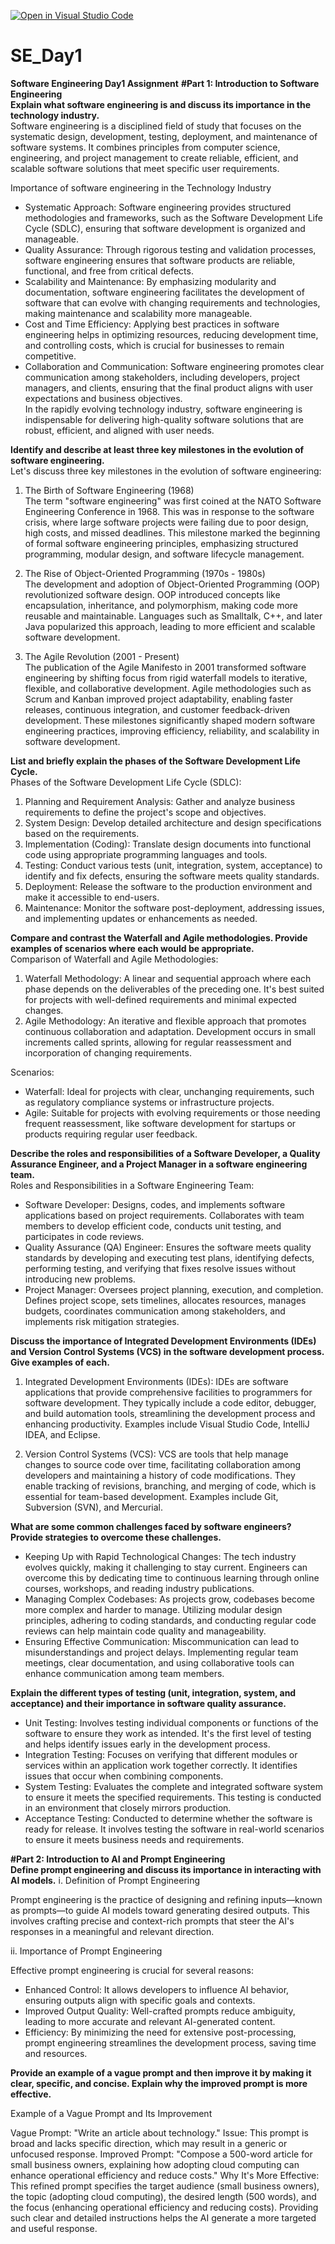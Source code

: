 [![Open in Visual Studio Code](https://classroom.github.com/assets/open-in-vscode-2e0aaae1b6195c2367325f4f02e2d04e9abb55f0b24a779b69b11b9e10269abc.svg)](https://classroom.github.com/online_ide?assignment_repo_id=18376043&assignment_repo_type=AssignmentRepo)
# SE_Day1
**Software Engineering Day1 Assignment**
**#Part 1: Introduction to Software Engineering<br>**
**Explain what software engineering is and discuss its importance in the technology industry.<br>**
Software engineering is a disciplined field of study that focuses on the systematic design, development, testing, deployment, and maintenance of software systems. It combines principles from computer science, engineering, and project management to create reliable, efficient, and scalable software solutions that meet specific user requirements.

Importance of software engineering in the Technology Industry<br>

+ Systematic Approach: Software engineering provides structured methodologies and frameworks, such as the Software Development Life Cycle (SDLC), ensuring that software development is organized and manageable.<br>
+ Quality Assurance: Through rigorous testing and validation processes, software engineering ensures that software products are reliable, functional, and free from critical defects.<br>
+ Scalability and Maintenance: By emphasizing modularity and documentation, software engineering facilitates the development of software that can evolve with changing requirements and technologies, making maintenance and scalability more manageable.<br>
+ Cost and Time Efficiency: Applying best practices in software engineering helps in optimizing resources, reducing development time, and controlling costs, which is crucial for businesses to remain competitive.<br>
+ Collaboration and Communication: Software engineering promotes clear communication among stakeholders, including developers, project managers, and clients, ensuring that the final product aligns with user expectations and business objectives.<br>
In the rapidly evolving technology industry, software engineering is indispensable for delivering high-quality software solutions that are robust, efficient, and aligned with user needs.<br>

**Identify and describe at least three key milestones in the evolution of software engineering.<br>**
Let's discuss three key milestones in the evolution of software engineering:

1. The Birth of Software Engineering (1968)<br>
The term "software engineering" was first coined at the NATO Software Engineering Conference in 1968. This was in response to the software crisis, where large software projects were failing due to poor design, high costs, and missed deadlines. This milestone marked the beginning of formal software engineering principles, emphasizing structured programming, modular design, and software lifecycle management.<br>

3. The Rise of Object-Oriented Programming (1970s - 1980s)<br>
The development and adoption of Object-Oriented Programming (OOP) revolutionized software design. OOP introduced concepts like encapsulation, inheritance, and polymorphism, making code more reusable and maintainable. Languages such as Smalltalk, C++, and later Java popularized this approach, leading to more efficient and scalable software development.<br>

4. The Agile Revolution (2001 - Present)<br>
The publication of the Agile Manifesto in 2001 transformed software engineering by shifting focus from rigid waterfall models to iterative, flexible, and collaborative development. Agile methodologies such as Scrum and Kanban improved project adaptability, enabling faster releases, continuous integration, and customer feedback-driven development.
These milestones significantly shaped modern software engineering practices, improving efficiency, reliability, and scalability in software development.<br>

**List and briefly explain the phases of the Software Development Life Cycle.<br>**
Phases of the Software Development Life Cycle (SDLC):<br>
1. Planning and Requirement Analysis: Gather and analyze business requirements to define the project's scope and objectives.<br>
2. System Design: Develop detailed architecture and design specifications based on the requirements.<br>
3. Implementation (Coding): Translate design documents into functional code using appropriate programming languages and tools.<br>
4. Testing: Conduct various tests (unit, integration, system, acceptance) to identify and fix defects, ensuring the software meets quality standards.<br>
5. Deployment: Release the software to the production environment and make it accessible to end-users.<br>
6. Maintenance: Monitor the software post-deployment, addressing issues, and implementing updates or enhancements as needed.<br>

**Compare and contrast the Waterfall and Agile methodologies. Provide examples of scenarios where each would be appropriate.<br>**
Comparison of Waterfall and Agile Methodologies:<br>
1. Waterfall Methodology: A linear and sequential approach where each phase depends on the deliverables of the preceding one. It's best suited for projects with well-defined requirements and minimal expected changes.<br>
2. Agile Methodology: An iterative and flexible approach that promotes continuous collaboration and adaptation. Development occurs in small increments called sprints, allowing for regular reassessment and incorporation of changing requirements.<br>

Scenarios:<br>

+ Waterfall: Ideal for projects with clear, unchanging requirements, such as regulatory compliance systems or infrastructure projects.<br>
+ Agile: Suitable for projects with evolving requirements or those needing frequent reassessment, like software development for startups or products requiring regular user feedback.<br>

**Describe the roles and responsibilities of a Software Developer, a Quality Assurance Engineer, and a Project Manager in a software engineering team.<br>**
Roles and Responsibilities in a Software Engineering Team:<br>
+ Software Developer: Designs, codes, and implements software applications based on project requirements. Collaborates with team members to develop efficient code, conducts unit testing, and participates in code reviews.<br>
+ Quality Assurance (QA) Engineer: Ensures the software meets quality standards by developing and executing test plans, identifying defects, performing testing, and verifying that fixes resolve issues without introducing new problems.<br>
+ Project Manager: Oversees project planning, execution, and completion. Defines project scope, sets timelines, allocates resources, manages budgets, coordinates communication among stakeholders, and implements risk mitigation strategies.<br>

**Discuss the importance of Integrated Development Environments (IDEs) and Version Control Systems (VCS) in the software development process. Give examples of each.<br>**
1. Integrated Development Environments (IDEs): IDEs are software applications that provide comprehensive facilities to programmers for software development. They typically include a code editor, debugger, and build automation tools, streamlining the development process and enhancing productivity. Examples include Visual Studio Code, IntelliJ IDEA, and Eclipse.<br>

2. Version Control Systems (VCS): VCS are tools that help manage changes to source code over time, facilitating collaboration among developers and maintaining a history of code modifications. They enable tracking of revisions, branching, and merging of code, which is essential for team-based development. Examples include Git, Subversion (SVN), and Mercurial.<br>

**What are some common challenges faced by software engineers? Provide strategies to overcome these challenges.<br>**
+ Keeping Up with Rapid Technological Changes: The tech industry evolves quickly, making it challenging to stay current. Engineers can overcome this by dedicating time to continuous learning through online courses, workshops, and reading industry publications.<br>
+ Managing Complex Codebases: As projects grow, codebases become more complex and harder to manage. Utilizing modular design principles, adhering to coding standards, and conducting regular code reviews can help maintain code quality and manageability.<br>
+ Ensuring Effective Communication: Miscommunication can lead to misunderstandings and project delays. Implementing regular team meetings, clear documentation, and using collaborative tools can enhance communication among team members.<br>

**Explain the different types of testing (unit, integration, system, and acceptance) and their importance in software quality assurance.<br>**
+ Unit Testing: Involves testing individual components or functions of the software to ensure they work as intended. It's the first level of testing and helps identify issues early in the development process.<br>
+ Integration Testing: Focuses on verifying that different modules or services within an application work together correctly. It identifies issues that occur when combining components.<br>
+ System Testing: Evaluates the complete and integrated software system to ensure it meets the specified requirements. This testing is conducted in an environment that closely mirrors production.<br>
+ Acceptance Testing: Conducted to determine whether the software is ready for release. It involves testing the software in real-world scenarios to ensure it meets business needs and requirements.<br>

**#Part 2: Introduction to AI and Prompt Engineering<br>**
**Define prompt engineering and discuss its importance in interacting with AI models.**
i. Definition of Prompt Engineering<br>

Prompt engineering is the practice of designing and refining inputs—known as prompts—to guide AI models toward generating desired outputs. This involves crafting precise and context-rich prompts that steer the AI's responses in a meaningful and relevant direction. <br>

ii. Importance of Prompt Engineering<br>

Effective prompt engineering is crucial for several reasons:<br>
* Enhanced Control: It allows developers to influence AI behavior, ensuring outputs align with specific goals and contexts. 
* Improved Output Quality: Well-crafted prompts reduce ambiguity, leading to more accurate and relevant AI-generated content. 
* Efficiency: By minimizing the need for extensive post-processing, prompt engineering streamlines the development process, saving time and resources.

**Provide an example of a vague prompt and then improve it by making it clear, specific, and concise. Explain why the improved prompt is more effective.**

Example of a Vague Prompt and Its Improvement

Vague Prompt: "Write an article about technology."
Issue: This prompt is broad and lacks specific direction, which may result in a generic or unfocused response.
Improved Prompt: "Compose a 500-word article for small business owners, explaining how adopting cloud computing can enhance operational efficiency and reduce costs."
Why It's More Effective: This refined prompt specifies the target audience (small business owners), the topic (adopting cloud computing), the desired length (500 words), and the focus (enhancing operational efficiency and reducing costs). Providing such clear and detailed instructions helps the AI generate a more targeted and useful response. 
